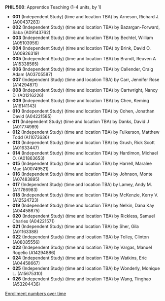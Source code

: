 **PHIL 500**: Apprentice Teaching (1–4 units, by 1)

- **001** (Independent Study) (time and location TBA) by Arneson, Richard J. (A00437283)
- **002** (Independent Study) (time and location TBA) by Bazargan-Forward, Saba (A09143762)
- **003** (Independent Study) (time and location TBA) by Bechtel, William (A05103956)
- **004** (Independent Study) (time and location TBA) by Brink, David O. (A00926319)
- **005** (Independent Study) (time and location TBA) by Brandt, Reuven A (A15338565)
- **006** (Independent Study) (time and location TBA) by Callender, Craig Adam (A03705587)
- **007** (Independent Study) (time and location TBA) by Carr, Jennifer Rose (A14294871)
- **008** (Independent Study) (time and location TBA) by Cartwright, Nancy D. (A01216226)
- **009** (Independent Study) (time and location TBA) by Chen, Keming (A16141143)
- **010** (Independent Study) (time and location TBA) by Cohen, Jonathan David (A04221585)
- **011** (Independent Study) (time and location TBA) by Danks, David J (A01774989)
- **012** (Independent Study) (time and location TBA) by Fulkerson, Matthew Todd (A11073636)
- **013** (Independent Study) (time and location TBA) by Grush, Rick Scott (A01633447)
- **014** (Independent Study) (time and location TBA) by Hardimon, Michael O. (A01863653)
- **015** (Independent Study) (time and location TBA) by Harrell, Maralee Mae (A00749521)
- **016** (Independent Study) (time and location TBA) by Johnson, Monte (A07483895)
- **017** (Independent Study) (time and location TBA) by Lamey, Andy M. (A11786983)
- **018** (Independent Study) (time and location TBA) by McKenzie, Kerry V. (A12524723)
- **019** (Independent Study) (time and location TBA) by Nelkin, Dana Kay (A04458675)
- **020** (Independent Study) (time and location TBA) by Rickless, Samuel Charles (A04221571)
- **021** (Independent Study) (time and location TBA) by Sher, Gila (A01163388)
- **022** (Independent Study) (time and location TBA) by Tolley, Clinton (A08085556)
- **023** (Independent Study) (time and location TBA) by Vargas, Manuel Rogelio (A14294886)
- **024** (Independent Study) (time and location TBA) by Watkins, Eric (A04458667)
- **025** (Independent Study) (time and location TBA) by Wonderly, Monique L. (A15675310)
- **026** (Independent Study) (time and location TBA) by Wang, Tinghao (A53204436)

[Enrollment numbers over time](./PHIL500.tsv)
